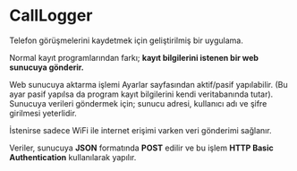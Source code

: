 # CallLogger
Telefon görüşmelerini kaydetmek için geliştirilmiş bir uygulama.

Normal kayıt programlarından farkı; **kayıt bilgilerini istenen bir web sunucuya gönderir.**

Web sunucuya aktarma işlemi Ayarlar sayfasından aktif/pasif yapılabilir. (Bu ayar pasif yapılsa da program kayıt bilgilerini kendi veritabanında tutar).
Sunucuya verileri göndermek için; sunucu adresi, kullanıcı adı ve şifre girilmesi yeterlidir.

İstenirse sadece WiFi ile internet erişimi varken veri gönderimi sağlanır.

Veriler, sunucuya **JSON** formatında **POST** edilir ve bu işlem **HTTP Basic Authentication** kullanılarak yapılır.




